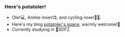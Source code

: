 ### Here's potatoler!
- OIer💻, Anime-lover📺, and cycling-lover🚴‍♂️.
- Here's my blog [potatoler's space](https://potatoler.ren/), warmly welcome!🤗
- Currently studying in 🏫SDFZ.
